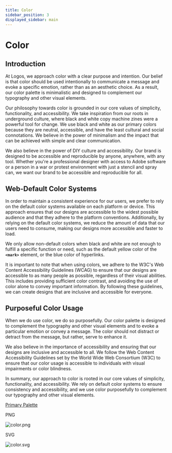 ```yaml
---
title: Color
sidebar_position: 3
displayed_sidebar: main
---
```


# Color

## **Introduction**

At Logos, we approach color with a clear purpose and intention. Our belief is that color should be used intentionally to communicate a message and evoke a specific emotion, rather than as an aesthetic choice. As a result, our color palette is minimalistic and designed to complement our typography and other visual elements.

Our philosophy towards color is grounded in our core values of simplicity, functionality, and accessibility. We take inspiration from our roots in underground culture, where black and white copy machine zines were a powerful tool for change. We use black and white as our primary colors because they are neutral, accessible, and have the least cultural and social connotations. We believe in the power of minimalism and the impact that can be achieved with simple and clear communication.

We also believe in the power of DIY culture and accessibility. Our brand is designed to be accessible and reproducible by anyone, anywhere, with any tool. Whether you're a professional designer with access to Adobe software or a person in a war or protest environment with just a stencil and spray can, we want our brand to be accessible and reproducible for all.

## Web-**Default Color Systems**

In order to maintain a consistent experience for our users, we prefer to rely on the default color systems available on each platform or device. This approach ensures that our designs are accessible to the widest possible audience and that they adhere to the platform conventions. Additionally, by relying on the default color systems, we reduce the amount of data that our users need to consume, making our designs more accessible and faster to load.

We only allow non-default colors when black and white are not enough to fulfill a specific function or need, such as the default yellow color of the **`<mark>`** element, or the blue color of hyperlinks.

It is important to note that when using colors, we adhere to the W3C's Web Content Accessibility Guidelines (WCAG) to ensure that our designs are accessible to as many people as possible, regardless of their visual abilities. This includes providing sufficient color contrast, and avoiding the use of color alone to convey important information. By following these guidelines, we can create designs that are inclusive and accessible for everyone.

## **Purposeful Color Usage**

When we do use color, we do so purposefully. Our color palette is designed to complement the typography and other visual elements and to evoke a particular emotion or convey a message. The color should not distract or detract from the message, but rather, serve to enhance it.

We also believe in the importance of accessibility and ensuring that our designs are inclusive and accessible to all. We follow the Web Content Accessibility Guidelines set by the World Wide Web Consortium (W3C) to ensure that our color usage is accessible to individuals with visual impairments or color blindness.

In summary, our approach to color is rooted in our core values of simplicity, functionality, and accessibility. We rely on default color systems to ensure consistency and accessibility, and we use color purposefully to complement our typography and other visual elements.

[Primary Palette](https://www.notion.so/8b15323df0d84a7c9ee520ecbcf38930?pvs=21)

PNG

![color.png](https://prod-files-secure.s3.us-west-2.amazonaws.com/1518abd9-c08f-4989-93c1-96525e62bce5/276ad339-3dfe-4ff5-b979-654533b5c198/color.png)

SVG

![color.svg](https://prod-files-secure.s3.us-west-2.amazonaws.com/1518abd9-c08f-4989-93c1-96525e62bce5/922a052a-1963-41a0-8bfc-2cafc0213fbd/color.svg)